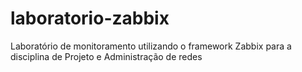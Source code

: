 # laboratorio-zabbix
Laboratório de monitoramento utilizando o framework Zabbix para a disciplina de Projeto e Administração de redes
